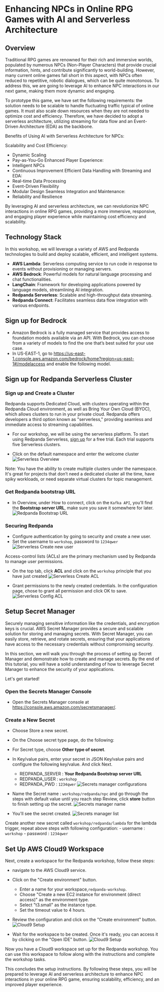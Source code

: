 # Enhancing NPCs in Online RPG Games with AI and Serverless Architecture 

## Overview
Traditional RPG games are renowned for their rich and immersive worlds, populated by numerous NPCs (Non-Player Characters) that provide crucial information, hints, and contribute significantly to world-building. However, many current online games fall short in this aspect, with NPCs often reduced to repetitive, robotic dialogues, which can be quite monotonous. To address this, we are going to leverage AI to enhance NPC interactions in our next game, making them more dynamic and engaging.

To prototype this game, we have set the following requirements: the solution needs to be scalable to handle fluctuating traffic typical of online games. It must also scale down resources when they are not needed to optimize cost and efficiency. Therefore, we have decided to adopt a serverless architecture, utilizing streaming for data flow and an Event-Driven Architecture (EDA) as the backbone.

Benefits of Using AI with Serverless Architecture for NPCs:

Scalability and Cost Efficiency:
  - Dynamic Scaling
  - Pay-as-You-Go
Enhanced Player Experience:
  - Intelligent NPCs
  - Continuous Improvement
Efficient Data Handling with Streaming and EDA:
  - Real-time Data Processing
  - Event-Driven Flexibility
  - Modular Design
Seamless Integration and Maintenance:
  - Reliability and Resilience

By leveraging AI and serverless architecture, we can revolutionize NPC interactions in online RPG games, providing a more immersive, responsive, and engaging player experience while maintaining cost efficiency and scalability.

## Technology Stack 
In this workshop, we will leverage a variety of AWS and Redpanda technologies to build and deploy scalable, efficient, and intelligent systems.

- **AWS Lambda**: Serverless computing service to run code in response to events without provisioning or managing servers.
- **AWS Bedrock**: Powerful models for natural language processing and chat functionalities.
- **LangChain**: Framework for developing applications powered by language models, streamlining AI integration.
- **Redpanda Serverless**: Scalable and high-throughput data streaming.
- **Redpanda Connect**: Facilitates seamless data flow integration with various endpoints.



## Sign up for Bedrock
- Amazon Bedrock is a fully managed service that provides access to foundation models available via an API. With Bedrock, you can choose from a variety of models to find the one that’s best suited for your use case.
- In US-EAST-1, go to https://us-east-1.console.aws.amazon.com/bedrock/home?region=us-east-1#/modelaccess and enable the following model.



## Sign up for Redpanda Serverless Cluster

### Sign up and Create a Cluster
Redpanda supports Dedicated Cloud, with clusters operating within the Redpanda Cloud environment, as well as Bring Your Own Cloud (BYOC), which allows clusters to run in your private cloud. Redpanda offers developers a third option known as "serverless," providing seamless and immediate access to streaming capabilities.

- For our workshop, we will be using the serverless platform. To start using Redpanda Serverless, [sign up](https://cloud.redpanda.com/sign-up/) for a free trial. Each trial supports five Serverless clusters. 

- Click on the default namespace and enter the welcome cluster
![Serverless Overview](../images/rp-overview.png)

Note: You have the ability to create multiple clusters under the namespace. It's great for projects that don’t need a dedicated cluster all the time, have spiky workloads, or need separate virtual clusters for topic management.

### Get Redpanda bootstrap URL
- In Overview, under How to connect, click on the `Kafka API`, you'll find the **Bootstrap server URL**, make sure you save it somewhere for later.
![Redpanda Bootstrap URL](../images/rp-bootstrap.png)

### Securing Redpanda
- Configure authentication by going to security and create a new user. 
- Set the username to `workshop`, password to `1234qwer`
![Serverless Create new user](../images/rp-create-user.png)


Access-control lists (ACLs) are the primary mechanism used by Redpanda to manage user permissions. 

- On the top tab, click **ACL** and click on the `workshop` principle that you have just created
![Serverless Create ACL](../images/rp-create-acl.png)

- Grant permissions to the newly created credentials. In the configuration page, chose to grant all permission and click OK to save. 
![Serverless Config ACL](../images/rp-acl-config.png)


## Setup Secret Manager

Securely managing sensitive information like the credentials, and encryption keys is crucial. AWS Secret Manager provides a secure and scalable solution for storing and managing secrets. With Secret Manager, you can easily store, retrieve, and rotate secrets, ensuring that your applications have access to the necessary credentials without compromising security.

In this section, we will walk you through the process of setting up Secret Manager and demonstrate how to create and manage secrets. By the end of this tutorial, you will have a solid understanding of how to leverage Secret Manager to enhance the security of your applications.

Let's get started!

### Open the Secrets Manager Console
- Open the Secrets Manager console at https://console.aws.amazon.com/secretsmanager/.

### Create a New Secret
- Choose Store a new secret.
- On the Choose secret type page, do the following:
- For Secret type, choose **Other type of secret**.
- In Key/value pairs,  enter your secret in JSON Key/value pairs and configure the following key/value. And click Next.
    - REDPANDA_SERVER :  **Your Redpanda Bootstrap server URL**
    - REDPANDA_USER : `workshop`
    - REDPANDA_PWD : `1234qwer`
![Secrets manager configurations](../images/secretsmanager-config.png)  

- Name the Secret name : `workshop/redpanda/npc` and go through the steps with default value until you reach step Review, click **store** button to finish setting up the secret.
![Secrets manager name](../images/secretsmanager-name.png)  

- You'll see the secret created.
![Secrets manager list](../images/secretsmanager-list.png)  

Create another new secret called `workshop/redpanda/lambda` for the lambda trigger, repeat above steps with following configuration:
    - username : `workshop`
    - password : `1234qwer`

## Set Up AWS Cloud9 Workspace
Next, create a workspace for the Redpanda workshop, follow these steps:

- navigate to the AWS Cloud9 service.
- Click on the "Create environment" button.
  - Enter a name for your workspace,`redpanda-workshop`.
  - Choose "Create a new EC2 instance for environment (direct access)" as the environment type.
  - Select "t3.small" as the instance type.
  - Set the timeout value to 4 hours.
-  Review the configuration and click on the "Create environment" button.
![Cloud9 Setup](../images/cloud9-setup.png)

-  Wait for the workspace to be created. Once it's ready, you can access it by clicking on the "Open IDE" button.
![Cloud9 Setup](../images/ccloud9-list.png)

Now you have a Cloud9 workspace set up for the Redpanda workshop. You can use this workspace to follow along with the instructions and complete the workshop tasks.

This concludes the setup instructions. By following these steps, you will be prepared to leverage AI and serverless architecture to enhance NPC interactions in your online RPG game, ensuring scalability, efficiency, and an improved player experience.


